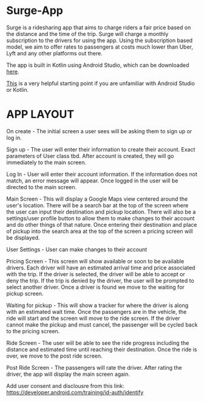 # Surge-App
Surge is a ridesharing app that aims to charge riders a fair price based on the distance and the time of the trip. Surge will charge a monthly subscription to the drivers for using the app. Using the subscription based model, we aim to offer rates to passengers at costs much lower than Uber, Lyft and any other platforms out there.

The app is built in Kotlin using Android Studio, which can be downloaded [here](https://developer.android.com/studio).

[This](https://developer.android.com/courses/android-basics-compose/course) is a very helpful starting point if you are unfamiliar with Android Studio or Kotlin.

# APP LAYOUT

On create - The initial screen a user sees will be asking them to sign up or log in.

Sign up - The user will enter their information to create their account. Exact parameters of User class tbd. After account is created, they will go immediately to the main screen.

Log In - User will enter their account information. If the information does not match, an error message will appear. Once logged in the user will be directed to the main screen.

Main Screen - This will display a Google Maps view centered around the user's location. There will be a search bar at the top of the screen where the user can input their destination and pickup location. There will also be a settings/user profile button to allow them to make changes to their account and do other things of that nature. Once entering their destination and place of pickup into the search area at the top of the screen a pricing screen will be displayed.

User Settings - User can make changes to their account

Pricing Screen - This screen will show available or soon to be available drivers. Each driver will have an estimated arrival time and price associated with the trip. If the driver is selected, the driver will be able to accept or deny the trip. If the trip is denied by the driver, the user will be prompted to select another driver. Once a driver is found we move to the waiting for pickup screen.

Waiting for pickup - This will show a tracker for where the driver is along with an estimated wait time. Once the passengers are in the vehicle, the ride will start and the screen will move to the ride screen. If the driver cannot make the pickup and must cancel, the passenger will be cycled back to the pricing screen.

Ride Screen - The user will be able to see the ride progress including the distance and estimated time until reaching their destination. Once the ride is over, we move to the post ride screen.

Post Ride Screen - The passengers will rate the driver. After rating the driver, the app will display the main screen again.


Add user  consent and disclousre from this link: https://developer.android.com/training/id-auth/identify